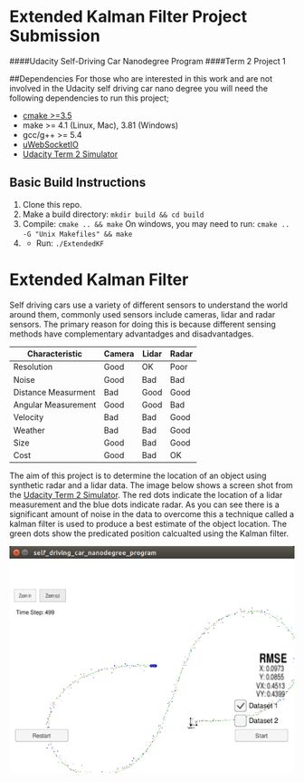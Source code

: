 # Extended Kalman Filter Project Submission
####Udacity Self-Driving Car Nanodegree Program
####Term 2 Project 1

##Dependencies
For those who are interested in this work and are not involved in the Udacity self driving car nano degree you will need the following dependencies to run this project;
- [cmake >=3.5](https://cmake.org/install/)
- make >= 4.1 (Linux, Mac), 3.81 (Windows)
- gcc/g++ >= 5.4
- [uWebSocketIO](https://github.com/uWebSockets/uWebSockets)
- [Udacity Term 2 Simulator](https://github.com/udacity/self-driving-car-sim/releases)

## Basic Build Instructions

1. Clone this repo.
2. Make a build directory: `mkdir build && cd build`
3. Compile: `cmake .. && make` 
    	On windows, you may need to run: `cmake .. -G "Unix Makefiles" && make`
4. - Run: `./ExtendedKF `


# Extended Kalman Filter

Self driving cars use a variety of different sensors to understand the world around them, commonly used sensors include cameras, lidar and radar sensors. The primary reason for doing this is because different sensing methods have complementary advantadges and disadvantadges.

Characteristic |Camera |Lidar |Radar
----------------|-----------|--------|------
Resolution|Good | OK |Poor
Noise |Good |Bad |Bad 
Distance Measurment|Bad |Good | Good
Angular Measurement|Good |Good |Bad 
Velocity |Bad |Bad |Good 
Weather |Bad |Bad |Good
Size |Good |Bad |Good
Cost|Good| Bad| OK 

The aim of this project is to determine the location of an object using synthetic radar and a lidar data. The image below shows a screen shot from the [Udacity Term 2 Simulator](https://github.com/udacity/self-driving-car-sim/releases). The red dots indicate the location of a lidar measurement and the blue dots indicate radar. As you can see there is a significant amount of noise in the data to overcome this a technique called a kalman filter is used to produce a best estimate of the object location. The green dots show the predicated position calcualted using the Kalman filter.

![Example Sensor Data](Examples/EKFDataSnapShotCrop.png)
